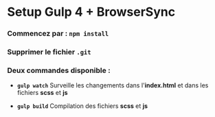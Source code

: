 # Setup Gulp 4 + BrowserSync

### Commencez par : `npm install`
### Supprimer le fichier `.git`

### Deux commandes disponible :

- **`gulp watch`**
  Surveille les changements dans l'**index.html** et dans les fichiers **scss** et **js**

- **`gulp build`**
  Compilation des fichiers **scss** et **js**
